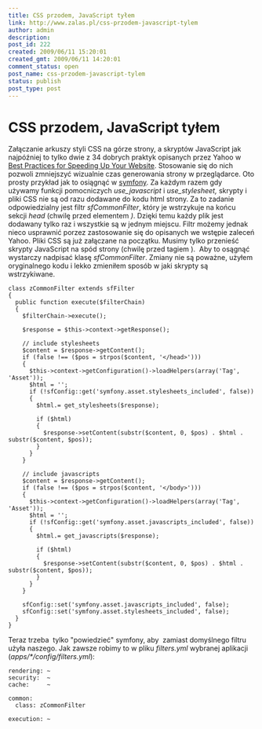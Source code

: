 ```yaml
---
title: CSS przodem, JavaScript tyłem
link: http://www.zalas.pl/css-przodem-javascript-tylem
author: admin
description: 
post_id: 222
created: 2009/06/11 15:20:01
created_gmt: 2009/06/11 14:20:01
comment_status: open
post_name: css-przodem-javascript-tylem
status: publish
post_type: post
---
```


<!--Załączanie arkuszy styli CSS na górze strony, a skryptów JavaScript jak najpóźniej to tylko dwie z 34 dobrych praktyk opisanych przez Yahoo w Best Practices for Speeding Up Your Website. Stosowanie się do nich pozwoli zmniejszyć wizualnie czas generowania strony w przeglądarce. Oto prosty przykład jak to osiągnąć w symfony.-->

# CSS przodem, JavaScript tyłem

Załączanie arkuszy styli CSS na górze strony, a skryptów JavaScript jak najpóźniej to tylko dwie z 34 dobrych praktyk opisanych przez Yahoo w [Best Practices for Speeding Up Your Website](http://developer.yahoo.com/performance/rules.html). Stosowanie się do nich pozwoli zmniejszyć wizualnie czas generowania strony w przeglądarce. Oto prosty przykład jak to osiągnąć w [symfony](http://www.symfony-project.org/). Za każdym razem gdy używamy funkcji pomocniczych _use_javascript_ i _use_stylesheet,_ skrypty i pliki CSS nie są od razu dodawane do kodu html strony. Za to zadanie odpowiedzialny jest filtr _sfCommonFilter_, który je wstrzykuje na końcu sekcji _head_ (chwilę przed elementem _</head>)_. Dzięki temu każdy plik jest dodawany tylko raz i wszystkie są w jednym miejscu. Filtr możemy jednak nieco usprawnić porzez zastosowanie się do opisanych we wstępie zaleceń Yahoo. Pliki CSS są już załączane na początku. Musimy tylko przenieść skrypty JavaScript na spód strony (chwilę przed tagiem _</body>_).  Aby to osągnąć wystarczy nadpisać klasę _sfCommonFilter_. Zmiany nie są poważne, użyłem oryginalnego kodu i lekko zmieniłem sposób w jaki skrypty są wstrzykiwane. 
    
    
    class zCommonFilter extends sfFilter
    {
      public function execute($filterChain)
      {
        $filterChain->execute();
    
        $response = $this->context->getResponse();
    
        // include stylesheets
        $content = $response->getContent();
        if (false !== ($pos = strpos($content, '</head>')))
        {
          $this->context->getConfiguration()->loadHelpers(array('Tag', 'Asset'));
          $html = '';
          if (!sfConfig::get('symfony.asset.stylesheets_included', false))
          {
            $html.= get_stylesheets($response);
    
            if ($html)
            {
              $response->setContent(substr($content, 0, $pos) . $html . substr($content, $pos));
            }
          }
        }
    
        // include javascripts
        $content = $response->getContent();
        if (false !== ($pos = strpos($content, '</body>')))
        {
          $this->context->getConfiguration()->loadHelpers(array('Tag', 'Asset'));
          $html = '';
          if (!sfConfig::get('symfony.asset.javascripts_included', false))
          {
            $html.= get_javascripts($response);
    
            if ($html)
            {
              $response->setContent(substr($content, 0, $pos) . $html . substr($content, $pos));
            }
          }
        }
    
        sfConfig::set('symfony.asset.javascripts_included', false);
        sfConfig::set('symfony.asset.stylesheets_included', false);
      }
    }

Teraz trzeba  tylko "powiedzieć" symfony, aby  zamiast domyślnego filtru użyła naszego. Jak zawsze robimy to w pliku _filters.yml_ wybranej aplikacji (_apps/*/config/filters.yml_): 
    
    
    rendering: ~
    security:  ~
    cache:     ~
    
    common:
      class: zCommonFilter
    
    execution: ~
